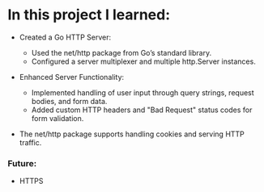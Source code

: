 # In this project I learned:
- Created a Go HTTP Server:
  - Used the net/http package from Go’s standard library.
  - Configured a server multiplexer and multiple http.Server instances.

- Enhanced Server Functionality:
  - Implemented handling of user input through query strings, request bodies, and form data.
  - Added custom HTTP headers and "Bad Request" status codes for form validation.

- The net/http package supports handling cookies and serving HTTP traffic.

### Future:
- HTTPS
